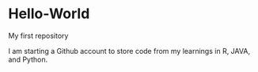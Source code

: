 Hello-World
===========

My first repository

I am starting a Github account to store code from my learnings in R, JAVA, and Python.

